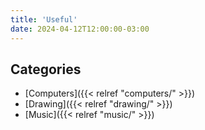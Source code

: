 ```yaml
---
title: 'Useful'
date: 2024-04-12T12:00:00-03:00
---
```


## Categories

- [Computers]({{< relref "computers/" >}})
- [Drawing]({{< relref "drawing/" >}})
- [Music]({{< relref "music/" >}})
